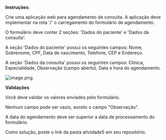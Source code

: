 **Instruções**: 

Crie uma aplicação web para agendamento de consulta.
A aplicação deve implementar na rota '/' o carregamento do formulário de agendamento.

O formulário deve conter 2 seções: 'Dados do paciente' e 'Dados da consulta'.

A seção 'Dados do paciente' possui os seguintes campos: Nome, Sobrenome, CPF, Data de nascimento, Telefone, CEP e Endereço.

A seção 'Dados da consulta' possui os seguintes campos: Clínica, Especialidade, Observação (campo aberto), Data e hora do agendamento.

![image.png](attachment:89a808f4-9d07-437c-b60f-de186fb055a7:image.png)

**Validações**

Você deve validar os valores enviados pelo formulário.

Nenhum campo pode ser vazio, exceto o campo "Observação".

A data do agendamento deve ser superior a data de processamento do formulário.

Como solução, poste o link da pasta atividade5 em seu repositório.